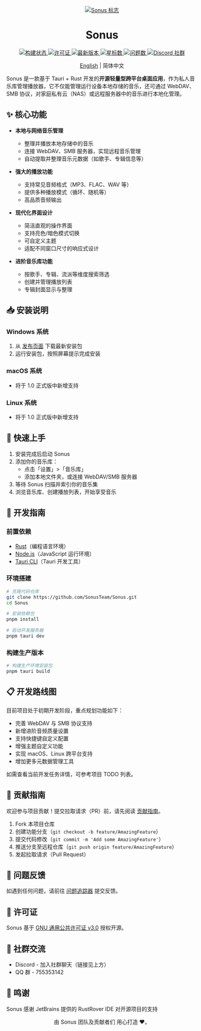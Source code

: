 <p align="center">
  <a href="https://github.com/SonusTeam/Sonus">
    <img src="https://file.lingke.ink/sonus/sonus-zh.webp" alt="Sonus 标志">
  </a>
</p>

<h1 align="center">Sonus</h1>

<p align="center">
  <a href="https://github.com/SonusTeam/Sonus/actions">
    <img src="https://img.shields.io/github/actions/workflow/status/SonusTeam/Sonus/build.yml?style=flat-square" alt="构建状态">
  </a>
  <a href="https://github.com/SonusTeam/Sonus/blob/master/LICENSE">
    <img src="https://img.shields.io/github/license/SonusTeam/Sonus?style=flat-square" alt="许可证">
  </a>
  <a href="https://github.com/SonusTeam/Sonus/releases">
    <img src="https://img.shields.io/github/v/release/SonusTeam/Sonus?include_prereleases&style=flat-square" alt="最新版本">
  </a>
  <a href="https://github.com/SonusTeam/Sonus/stargazers">
    <img src="https://img.shields.io/github/stars/SonusTeam/Sonus?style=flat-square" alt="星标数">
  </a>
  <a href="https://github.com/SonusTeam/Sonus/issues">
    <img src="https://img.shields.io/github/issues/SonusTeam/Sonus?style=flat-square" alt="问题数">
  </a>
  <a href="https://discord.gg/Udq8xrruA3">
    <img src="https://img.shields.io/discord/yourserverid?style=flat-square&label=Discord" alt="Discord 社群">
  </a>
</p>

<p align="center">
  <a href="https://github.com/SonusTeam/Sonus/blob/master/README.md">English</a> | 简体中文
</p>

Sonus 是一款基于 Tauri + Rust 开发的**开源轻量型跨平台桌面应用**，作为私人音乐库管理播放器，它不仅能管理运行设备本地存储的音乐，还可通过 WebDAV、SMB 协议，对家庭私有云（NAS）或远程服务器中的音乐进行本地化管理。


## ✨ 核心功能

- **本地与网络音乐管理**
  - 整理并播放本地存储中的音乐
  - 连接 WebDAV、SMB 服务器，实现远程音乐管理
  - 自动提取并整理音乐元数据（如歌手、专辑信息等）

- **强大的播放功能**
  - 支持常见音频格式（MP3、FLAC、WAV 等）
  - 提供多种播放模式（循环、随机等）
  - 高品质音频输出

- **现代化界面设计**
  - 简洁直观的操作界面
  - 支持亮色/暗色模式切换
  - 可自定义主题
  - 适配不同窗口尺寸的响应式设计

- **进阶音乐库功能**
  - 按歌手、专辑、流派等维度搜索筛选
  - 创建并管理播放列表
  - 专辑封面显示与整理


## 📥 安装说明

### Windows 系统
1. 从 [发布页面](https://github.com/SonusTeam/Sonus/releases) 下载最新安装包
2. 运行安装包，按照屏幕提示完成安装

### macOS 系统
- 将于 1.0 正式版中新增支持

### Linux 系统
- 将于 1.0 正式版中新增支持


## 🚀 快速上手

1. 安装完成后启动 Sonus
2. 添加你的音乐库：
   - 点击「设置」>「音乐库」
   - 添加本地文件夹，或连接 WebDAV/SMB 服务器
3. 等待 Sonus 扫描并索引你的音乐集
4. 浏览音乐库、创建播放列表，开始享受音乐


## 🔧 开发指南

### 前置依赖
- [Rust](https://www.rust-lang.org/tools/install)（编程语言环境）
- [Node.js](https://nodejs.org/)（JavaScript 运行环境）
- [Tauri CLI](https://tauri.app/v2/guides/getting-started/prerequisites/)（Tauri 开发工具）

### 环境搭建
```bash
# 克隆代码仓库
git clone https://github.com/SonusTeam/Sonus.git
cd Sonus

# 安装依赖包
pnpm install

# 启动开发服务器
pnpm tauri dev
```

### 构建生产版本
```bash
# 构建生产环境安装包
pnpm tauri build
```


## 📋 开发路线图
目前项目处于初期开发阶段，重点规划功能如下：
- 完善 WebDAV 与 SMB 协议支持
- 新增进阶音频质量设置
- 支持快捷键自定义配置
- 增强主题自定义功能
- 实现 macOS、Linux 跨平台支持
- 增加更多元数据管理工具

如需查看当前开发任务详情，可参考项目 TODO 列表。


## 🤝 贡献指南
欢迎参与项目贡献！提交拉取请求（PR）前，请先阅读 [贡献指南](https://github.com/SonusTeam/Sonus/CONTRIBUTING.md)。

1. Fork 本项目仓库
2. 创建功能分支（`git checkout -b feature/AmazingFeature`）
3. 提交代码修改（`git commit -m 'Add some AmazingFeature'`）
4. 推送分支至远程仓库（`git push origin feature/AmazingFeature`）
5. 发起拉取请求（Pull Request）


## 🐛 问题反馈
如遇到任何问题，请前往 [问题追踪器](https://github.com/SonusTeam/Sonus/issues) 提交反馈。


## 📄 许可证
Sonus 基于 [GNU 通用公共许可证 v3.0](https://github.com/SonusTeam/Sonus/LICENSE) 授权开源。


## 💬 社群交流

- Discord - 加入社群聊天（链接见上方）
- QQ 群 - 755353142


## 🙏 鸣谢

Sonus 感谢 JetBrains 提供的 RustRover IDE 对开源项目的支持

<p align="center">
由 Sonus 团队及贡献者们 用心打造 ❤️。
</p>